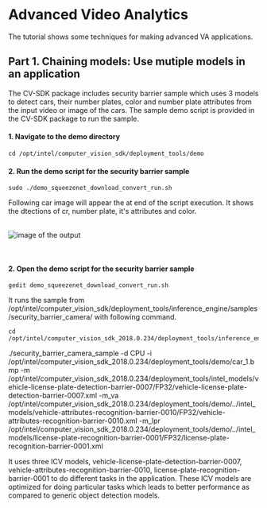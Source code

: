 # Advanced Video Analytics
The tutorial shows some techniques for making advanced VA applications.

## Part 1. Chaining models: Use mutiple models in an application

The CV-SDK package includes security barrier sample which uses 3 models to detect cars, their number plates, color and number plate attributes from the input video or image of the cars. The sample demo script is provided in the CV-SDK package to run the sample. 

#### 1. Navigate to the demo directory

	cd /opt/intel/computer_vision_sdk/deployment_tools/demo
  
#### 2. Run the demo script for the security barrier sample

	sudo ./demo_squeezenet_download_convert_run.sh

Following car image will appear the at end of the script execution. It shows the dtections of cr, number plate, it's attributes and color.  
<br>

![image of the output](https://github.com/intel-iot-devkit/smart-video-workshop/blob/master/images/sampleop.png "car")

<br>

#### 2. Open the demo script for the security barrier sample

    gedit demo_squeezenet_download_convert_run.sh

It runs the sample from /opt/intel/computer_vision_sdk/deployment_tools/inference_engine/samples/security_barrier_camera/ with following command.

    cd /opt/intel/computer_vision_sdk_2018.0.234/deployment_tools/inference_engine/samples/build/intel64/Release

./security_barrier_camera_sample -d CPU -i /opt/intel/computer_vision_sdk_2018.0.234/deployment_tools/demo/car_1.bmp -m /opt/intel/computer_vision_sdk_2018.0.234/deployment_tools/intel_models/vehicle-license-plate-detection-barrier-0007/FP32/vehicle-license-plate-detection-barrier-0007.xml -m_va /opt/intel/computer_vision_sdk_2018.0.234/deployment_tools/demo/../intel_models/vehicle-attributes-recognition-barrier-0010/FP32/vehicle-attributes-recognition-barrier-0010.xml -m_lpr /opt/intel/computer_vision_sdk_2018.0.234/deployment_tools/demo/../intel_models/license-plate-recognition-barrier-0001/FP32/license-plate-recognition-barrier-0001.xml

It uses three ICV models, vehicle-license-plate-detection-barrier-0007, vehicle-attributes-recognition-barrier-0010, license-plate-recognition-barrier-0001 to do different tasks in the application. These ICV models are optimized for doing particular tasks which leads to better performance as compared to generic object detection models. 
 

